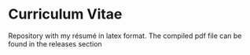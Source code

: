 # Curriculum Vitae

Repository with my résumé in latex format. The compiled pdf file can be found in the releases section
